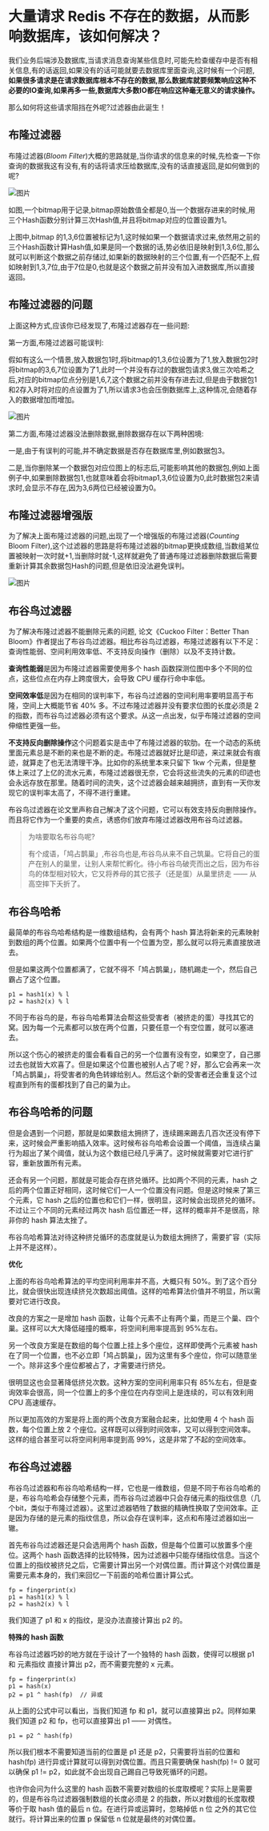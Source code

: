 # 大量请求 Redis 不存在的数据，从而影响数据库，该如何解决？

我们业务后端涉及数据库,当请求消息查询某些信息时,可能先检查缓存中是否有相关信息,有的话返回,如果没有的话可能就要去数据库里面查询,这时候有一个问题,**如果很多请求是在请求数据库根本不存在的数据,那么数据库就要频繁响应这种不必要的IO查询,如果再多一些,数据库大多数IO都在响应这种毫无意义的请求操作。**

那么如何将这些请求阻挡在外呢?过滤器由此诞生！

## 布隆过滤器

布隆过滤器(*Bloom Filter*)大概的思路就是,当你请求的信息来的时候,先检查一下你查询的数据我这有没有,有的话将请求压给数据库,没有的话直接返回,是如何做到的呢?

![图片](https://mmbiz.qpic.cn/mmbiz_png/z1ViaEyjXTiasKJ0pe9l1lVicmUfyEOPV3fg2Z7pQsctc2kwCtKxSamZRhRTd10OGs27MJUx5CkWExR1P4ttE7k7Q/640?wx_fmt=png&wxfrom=5&wx_lazy=1&wx_co=1)

如图,一个bitmap用于记录,bitmap原始数值全都是0,当一个数据存进来的时候,用三个Hash函数分别计算三次Hash值,并且将bitmap对应的位置设置为1。

上图中,bitmap 的1,3,6位置被标记为1,这时候如果一个数据请求过来,依然用之前的三个Hash函数计算Hash值,如果是同一个数据的话,势必依旧是映射到1,3,6位,那么就可以判断这个数据之前存储过,如果新的数据映射的三个位置,有一个匹配不上,假如映射到1,3,7位,由于7位是0,也就是这个数据之前并没有加入进数据库,所以直接返回。

## 布隆过滤器的问题

上面这种方式,应该你已经发现了,布隆过滤器存在一些问题:

第一方面,布隆过滤器可能误判:

假如有这么一个情景,放入数据包1时,将bitmap的1,3,6位设置为了1,放入数据包2时将bitmap的3,6,7位设置为了1,此时一个并没有存过的数据包请求3,做三次哈希之后,对应的bitmap位点分别是1,6,7,这个数据之前并没有存进去过,但是由于数据包1和2存入时将对应的点设置为了1,所以请求3也会压倒数据库上,这种情况,会随着存入的数据增加而增加。

![图片](https://mmbiz.qpic.cn/mmbiz_png/z1ViaEyjXTiasKJ0pe9l1lVicmUfyEOPV3fyhfZib3Yu2rX5OaaMYp5WlxiabS3P5SP7NnLzkwAKvvPqAHhWqBexHwg/640?wx_fmt=png&wxfrom=5&wx_lazy=1&wx_co=1)

第二方面,布隆过滤器没法删除数据,删除数据存在以下两种困境:

一是,由于有误判的可能,并不确定数据是否存在数据库里,例如数据包3。

二是,当你删除某一个数据包对应位图上的标志后,可能影响其他的数据包,例如上面例子中,如果删除数据包1,也就意味着会将bitmap1,3,6位设置为0,此时数据包2来请求时,会显示不存在,因为3,6两位已经被设置为0。

## 布隆过滤器增强版

为了解决上面布隆过滤器的问题,出现了一个增强版的布隆过滤器(*Counting* Bloom Filter),这个过滤器的思路是将布隆过滤器的bitmap更换成数组,当数组某位置被映射一次时就+1,当删除时就-1,这样就避免了普通布隆过滤器删除数据后需要重新计算其余数据包Hash的问题,但是依旧没法避免误判。

![图片](https://mmbiz.qpic.cn/mmbiz_png/z1ViaEyjXTiasKJ0pe9l1lVicmUfyEOPV3fkg6jYW0YzsibsrDRsdwxic62VYdiaLTJJQ9vHM7d3ib74jt3xX4JpwdLIQ/640?wx_fmt=png&wxfrom=5&wx_lazy=1&wx_co=1)

## 布谷鸟过滤器

为了解决布隆过滤器不能删除元素的问题, 论文《Cuckoo Filter：Better Than Bloom》作者提出了布谷鸟过滤器。相比布谷鸟过滤器，布隆过滤器有以下不足：查询性能弱、空间利用效率低、不支持反向操作（删除）以及不支持计数。

**查询性能弱**是因为布隆过滤器需要使用多个 hash 函数探测位图中多个不同的位点，这些位点在内存上跨度很大，会导致 CPU 缓存行命中率低。

**空间效率低**是因为在相同的误判率下，布谷鸟过滤器的空间利用率要明显高于布隆，空间上大概能节省 40% 多。不过布隆过滤器并没有要求位图的长度必须是 2 的指数，而布谷鸟过滤器必须有这个要求。从这一点出发，似乎布隆过滤器的空间伸缩性更强一些。

**不支持反向删除操作**这个问题着实是击中了布隆过滤器的软肋。在一个动态的系统里面元素总是不断的来也是不断的走。布隆过滤器就好比是印迹，来过来就会有痕迹，就算走了也无法清理干净。比如你的系统里本来只留下 1kw 个元素，但是整体上来过了上亿的流水元素，布隆过滤器很无奈，它会将这些流失的元素的印迹也会永远存放在那里。随着时间的流失，这个过滤器会越来越拥挤，直到有一天你发现它的误判率太高了，不得不进行重建。

布谷鸟过滤器在论文里声称自己解决了这个问题，它可以有效支持反向删除操作。而且将它作为一个重要的卖点，诱惑你们放弃布隆过滤器改用布谷鸟过滤器。

> 为啥要取名布谷鸟呢?
>
> 有个成语，「鸠占鹊巢」,布谷鸟也是,布谷鸟从来不自己筑巢。它将自己的蛋产在别人的巢里，让别人来帮忙孵化。待小布谷鸟破壳而出之后，因为布谷鸟的体型相对较大，它又将养母的其它孩子（还是蛋）从巢里挤走 —— 从高空摔下夭折了。

## 布谷鸟哈希

最简单的布谷鸟哈希结构是一维数组结构，会有两个 hash 算法将新来的元素映射到数组的两个位置。如果两个位置中有一个位置为空，那么就可以将元素直接放进去。

但是如果这两个位置都满了，它就不得不「鸠占鹊巢」，随机踢走一个，然后自己霸占了这个位置。

```
p1 = hash1(x) % l
p2 = hash2(x) % l
```

不同于布谷鸟的是，布谷鸟哈希算法会帮这些受害者（被挤走的蛋）寻找其它的窝。因为每一个元素都可以放在两个位置，只要任意一个有空位置，就可以塞进去。

所以这个伤心的被挤走的蛋会看看自己的另一个位置有没有空，如果空了，自己挪过去也就皆大欢喜了。但是如果这个位置也被别人占了呢？好，那么它会再来一次「鸠占鹊巢」，将受害者的角色转嫁给别人。然后这个新的受害者还会重复这个过程直到所有的蛋都找到了自己的巢为止。

## 布谷鸟哈希的问题

但是会遇到一个问题，那就是如果数组太拥挤了，连续踢来踢去几百次还没有停下来，这时候会严重影响插入效率。这时候布谷鸟哈希会设置一个阈值，当连续占巢行为超出了某个阈值，就认为这个数组已经几乎满了。这时候就需要对它进行扩容，重新放置所有元素。

还会有另一个问题，那就是可能会存在挤兑循环。比如两个不同的元素，hash 之后的两个位置正好相同，这时候它们一人一个位置没有问题。但是这时候来了第三个元素，它 hash 之后的位置也和它们一样，很明显，这时候会出现挤兑的循环。不过让三个不同的元素经过两次 hash 后位置还一样，这样的概率并不是很高，除非你的 hash 算法太挫了。

布谷鸟哈希算法对待这种挤兑循环的态度就是认为数组太拥挤了，需要扩容（实际上并不是这样）。

**优化**

上面的布谷鸟哈希算法的平均空间利用率并不高，大概只有 50%。到了这个百分比，就会很快出现连续挤兑次数超出阈值。这样的哈希算法价值并不明显，所以需要对它进行改良。

改良的方案之一是增加 hash 函数，让每个元素不止有两个巢，而是三个巢、四个巢。这样可以大大降低碰撞的概率，将空间利用率提高到 95%左右。

另一个改良方案是在数组的每个位置上挂上多个座位，这样即使两个元素被 hash 在了同一个位置，也不必立即「鸠占鹊巢」，因为这里有多个座位，你可以随意坐一个。除非这多个座位都被占了，才需要进行挤兑。

很明显这也会显著降低挤兑次数。这种方案的空间利用率只有 85%左右，但是查询效率会很高，同一个位置上的多个座位在内存空间上是连续的，可以有效利用 CPU 高速缓存。

所以更加高效的方案是将上面的两个改良方案融合起来，比如使用 4 个 hash 函数，每个位置上放 2 个座位。这样既可以得到时间效率，又可以得到空间效率。这样的组合甚至可以将空间利用率提到高 99%，这是非常了不起的空间效率。

## 布谷鸟过滤器

布谷鸟过滤器和布谷鸟哈希结构一样，它也是一维数组，但是不同于布谷鸟哈希的是，布谷鸟哈希会存储整个元素，而布谷鸟过滤器中只会存储元素的指纹信息（几个bit，类似于布隆过滤器）。这里过滤器牺牲了数据的精确性换取了空间效率。正是因为存储的是元素的指纹信息，所以会存在误判率，这点和布隆过滤器如出一辙。

首先布谷鸟过滤器还是只会选用两个 hash 函数，但是每个位置可以放置多个座位。这两个 hash 函数选择的比较特殊，因为过滤器中只能存储指纹信息。当这个位置上的指纹被挤兑之后，它需要计算出另一个对偶位置。而计算这个对偶位置是需要元素本身的，我们来回忆一下前面的哈希位置计算公式。

```
fp = fingerprint(x)
p1 = hash1(x) % l
p2 = hash2(x) % l
```

我们知道了 p1 和 x 的指纹，是没办法直接计算出 p2 的。

**特殊的 hash 函数**

布谷鸟过滤器巧妙的地方就在于设计了一个独特的 hash 函数，使得可以根据 p1 和 元素指纹 直接计算出 p2，而不需要完整的 x 元素。

```
fp = fingerprint(x)
p1 = hash(x)
p2 = p1 ^ hash(fp)  // 异或
```

从上面的公式中可以看出，当我们知道 fp 和 p1，就可以直接算出 p2。同样如果我们知道 p2 和 fp，也可以直接算出 p1 —— 对偶性。

```
p1 = p2 ^ hash(fp)
```

所以我们根本不需要知道当前的位置是 p1 还是 p2，只需要将当前的位置和 hash(fp) 进行异或计算就可以得到对偶位置。而且只需要确保 hash(fp) != 0 就可以确保 p1 != p2，如此就不会出现自己踢自己导致死循环的问题。

也许你会问为什么这里的 hash 函数不需要对数组的长度取模呢？实际上是需要的，但是布谷鸟过滤器强制数组的长度必须是 2 的指数，所以对数组的长度取模等价于取 hash 值的最后 n 位。在进行异或运算时，忽略掉低 n 位 之外的其它位就行。将计算出来的位置 p 保留低 n 位就是最终的对偶位置。
